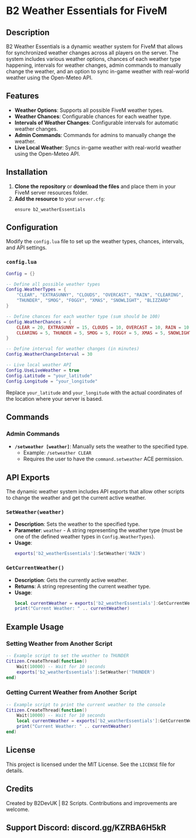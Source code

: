 # B2 Weather Essentials for FiveM

## Description
B2 Weather Essentials is a dynamic weather system for FiveM that allows for synchronized weather changes across all players on the server. The system includes various weather options, chances of each weather type happening, intervals for weather changes, admin commands to manually change the weather, and an option to sync in-game weather with real-world weather using the Open-Meteo API.

## Features
- **Weather Options**: Supports all possible FiveM weather types.
- **Weather Chances**: Configurable chances for each weather type.
- **Intervals of Weather Changes**: Configurable intervals for automatic weather changes.
- **Admin Commands**: Commands for admins to manually change the weather.
- **Live Local Weather**: Syncs in-game weather with real-world weather using the Open-Meteo API.

## Installation
1. **Clone the repository** or **download the files** and place them in your FiveM server resources folder.
2. **Add the resource** to your `server.cfg`:
    ```plaintext
    ensure b2_weatherEssentials
    ```

## Configuration
Modify the `config.lua` file to set up the weather types, chances, intervals, and API settings.

### `config.lua`
```lua
Config = {}

-- Define all possible weather types
Config.WeatherTypes = {
    "CLEAR", "EXTRASUNNY", "CLOUDS", "OVERCAST", "RAIN", "CLEARING",
    "THUNDER", "SMOG", "FOGGY", "XMAS", "SNOWLIGHT", "BLIZZARD"
}

-- Define chances for each weather type (sum should be 100)
Config.WeatherChances = {
    CLEAR = 20, EXTRASUNNY = 15, CLOUDS = 10, OVERCAST = 10, RAIN = 10,
    CLEARING = 5, THUNDER = 5, SMOG = 5, FOGGY = 5, XMAS = 5, SNOWLIGHT = 5, BLIZZARD = 5
}

-- Define interval for weather changes (in minutes)
Config.WeatherChangeInterval = 30

-- Live local weather API
Config.UseLiveWeather = true
Config.Latitude = "your_latitude"
Config.Longitude = "your_longitude"
```
Replace `your_latitude` and `your_longitude` with the actual coordinates of the location where your server is based.

## Commands
### Admin Commands
- **`/setweather [weather]`**: Manually sets the weather to the specified type.
    - Example: `/setweather CLEAR`
    - Requires the user to have the `command.setweather` ACE permission.

## API Exports
The dynamic weather system includes API exports that allow other scripts to change the weather and get the current active weather.

### `SetWeather(weather)`
- **Description**: Sets the weather to the specified type.
- **Parameter**: `weather` - A string representing the weather type (must be one of the defined weather types in `Config.WeatherTypes`).
- **Usage**:
    ```lua
    exports['b2_weatherEssentials']:SetWeather('RAIN')
    ```

### `GetCurrentWeather()`
- **Description**: Gets the currently active weather.
- **Returns**: A string representing the current weather type.
- **Usage**:
    ```lua
    local currentWeather = exports['b2_weatherEssentials']:GetCurrentWeather()
    print("Current Weather: " .. currentWeather)
    ```

## Example Usage
### Setting Weather from Another Script
```lua
-- Example script to set the weather to THUNDER
Citizen.CreateThread(function()
    Wait(10000) -- Wait for 10 seconds
    exports['b2_weatherEssentials']:SetWeather('THUNDER')
end)
```

### Getting Current Weather from Another Script
```lua
-- Example script to print the current weather to the console
Citizen.CreateThread(function()
    Wait(10000) -- Wait for 10 seconds
    local currentWeather = exports['b2_weatherEssentials']:GetCurrentWeather()
    print("Current Weather: " .. currentWeather)
end)
```

## License
This project is licensed under the MIT License. See the `LICENSE` file for details.

## Credits
Created by B2DevUK | B2 Scripts. Contributions and improvements are welcome.

## Support Discord: discord.gg/KZRBA6H5kR
